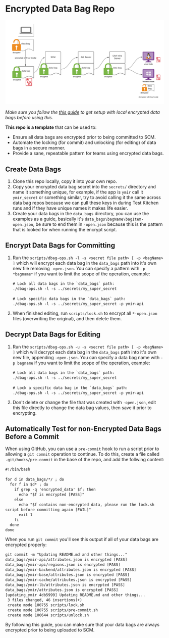# Encrypted Data Bag Repo

![flow](./flow.png)

_Make sure you follow the [this guide](https://github.com/chef-cft/chef-examples/blob/master/examples/ChefTestKitchenEncryptedDataBags.md)
to get setup with local encrypted data bags before using this._

**This repo is a template** that can be used to:
* Ensure all data bags are encrypted prior to being committed to SCM.
* Automate the locking (for commit) and unlocking (for editing) of data bags in
a secure manner.
* Provide a sane, repeatable pattern for teams using encrypted data bags.

## Create Data Bags
1. Clone this repo locally, copy it into your own repo.
1. Copy your encrypted data bag secret into the `secrets/` directory and name it
something unique, for example, if the app is `ymir` call it `ymir_secret` or 
something similar, try to avoid calling it the same across data bag repos 
because we can pull these keys in during Test Kitchen runs and if they have
unique names it makes life easier.
1. Create your data bags in the `data_bags` directory, you can use the
examples as a guide, basically it's `data_bags\bagName\bagItem-open.json`, be sure to end them in `-open.json` because this is the pattern that is 
looked for when running the encrypt script.

## Encrypt Data Bags for Committing
1. Run the `scripts/dbag-ops.sh -l -s <secret file path> [ -p <bagName> ]` which will encrypt each data bag in the 
`data_bags` path into it's own new file removing `-open.json`. You can specify a pattern with `-p *bagname*` if you want to limit the scope of the operation, example:
    ```
    # Lock all data bags in the `data_bags` path:
    ./dbag-ops.sh -l -s ../secrets/my_super_secret

    # Lock specific data bags in the `data_bags` path:
    ./dbag-ops.sh -l -s ../secrets/my_super_secret -p ymir-api
    ```
1. When finished editing, run `scripts/lock.sh` to encrypt all `*-open.json` 
files (overwriting the original), and then delete them.

## Decrypt Data Bags for Editing
1. Run the `scripts/dbag-ops.sh -u -s <secret file path> [ -p <bagName> ]` which will decrypt each data bag in the 
`data_bags` path into it's own new file, appending `-open.json`. You can specify a data bag name with `-p bagname` if you want to limit the scope of the operation, example:
    ```
    # Lock all data bags in the `data_bags` path:
    ./dbag-ops.sh -l -s ../secrets/my_super_secret

    # Lock a specific data bag in the `data_bags` path:
    ./dbag-ops.sh -l -s ../secrets/my_super_secret -p ymir-api
    ```
1. Don't delete or change the file that was created with `-open.json`, edit this
file directly to change the data bag values, then save it prior to encrypting.

## Automatically Test for non-Encrypted Data Bags Before a Commit
When using GitHub, you can use a `pre-commit` hook to run a script prior to 
allowing a `git commit` operation to continue. To do this, create a file called
`.git/hooks/pre-commit` in the base of the repo, and add the follwing content:
```
#!/bin/bash

for d in data_bags/*/ ; do
  for f in $d* ; do
    if grep -q 'encrypted_data' $f; then
      echo "$f is encrypted [PASS]"
    else
      echo "$f contains non-encrypted data, please run the lock.sh script before committing again [FAIL]"
      exit 1
    fi
  done
done
```

When you run `git commit` you'll see this output if all of your data bags are
encrypted properly:

```
git commit -m "Updating README.md and other things..."
data_bags/ymir-api/attributes.json is encrypted [PASS]
data_bags/ymir-api/regions.json is encrypted [PASS]
data_bags/ymir-backend/attributes.json is encrypted [PASS]
data_bags/ymir-base/attributes.json is encrypted [PASS]
data_bags/ymir-cache/attributes.json is encrypted [PASS]
data_bags/ymir-lb/attributes.json is encrypted [PASS]
data_bags/ymir/attributes.json is encrypted [PASS]
[updating_ymir 4db5999] Updating README.md and other things...
 3 files changed, 46 insertions(+)
 create mode 100755 scripts/lock.sh
 create mode 100755 scripts/pre-commit.sh
 create mode 100644 scripts/unlock.sh
```

By following this guide, you can make sure that your data bags are always 
encrypted prior to being uploaded to SCM.